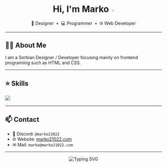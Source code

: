 <h1 align="center">Hi, I'm Marko <img src="https://raw.githubusercontent.com/ginny100/ginny100/main/assets/waving-hand.webp" width="2%"></h1>
<p align="center">
  🎨 Designer &nbsp;•&nbsp; 💻 Programmer &nbsp;•&nbsp; 🌐 Web Developer
</p>

---

## 🧑‍💻 About Me
I am a Serbian Designer / Developer focusing mainly on frontend programiing such as HTML and CSS.

---

## ⭐ Skills

<p align="left">
  <img src="https://skillicons.dev/icons?i=vscode,html,css,figma,ps" />
</p>

---

## 📫 Contact

- 💬 Discord: `@marko21022`
- 🌐 Website: [marko21022.com](https://marko21022.com)
- ✉ Mail: `marko@marko21022.com`
  
---

<p align="center">
  <img src="https://readme-typing-svg.demolab.com?font=Fira+Code&duration=3000&pause=500&color=0FFFD5&center=true&vCenter=true&width=435&lines=Designing+with+passion...;Building+with+purpose...;Always+learning+%F0%9F%93%9A" alt="Typing SVG" />
</p>
